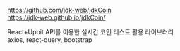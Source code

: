 https://github.com/jdk-web/jdkCoin <br>
https://jdk-web.github.io/jdkCoin/ <br>

React+Upbit API를 이용한 실시간 코인 리스트
활용 라이브러리 <br>
axios, react-query, bootstrap
